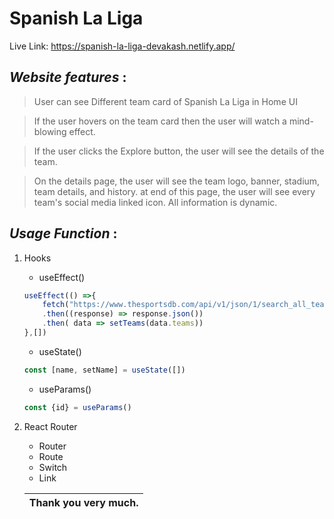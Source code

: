 # __Spanish La Liga__
Live Link: https://spanish-la-liga-devakash.netlify.app/

## **_Website features_** :

> User can see Different team card of Spanish La Liga in Home UI 

> If the user hovers on the team card then the user will watch a mind-blowing effect.

> If the user clicks the Explore button, the user will see the details of the team.
    
> On the details page, the user will see the team logo, banner, stadium, team details, and history. at end of this page, the user will see every team's social media linked icon. All information is dynamic.


## **_Usage Function_** :
1. Hooks 
    * useEffect()
    ```js
    useEffect(() =>{
        fetch("https://www.thesportsdb.com/api/v1/json/1/search_all_teams.php?l=Spanish%20La%20Liga")
        .then((response) => response.json())
        .then( data => setTeams(data.teams))
    },[])
    ```
    * useState()
    ```js
    const [name, setName] = useState([])
    ```
    * useParams()
    ```js
    const {id} = useParams()
    ```
2. React Router
    * Router
    * Route
    * Switch
    * Link

    
    | Thank you very much. |
    | ------------- |